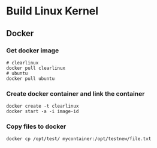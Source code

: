 # Build Linux Kernel

## Docker

### Get docker image

```shell
# clearlinux
docker pull clearlinux
# ubuntu
docker pull ubuntu
```

### Create docker container and link the container

```shell
docker create -t clearlinux
docker start -a -i image-id
```

### Copy files to docker

```shell
docker cp /opt/test/ mycontainer:/opt/testnew/file.txt
```